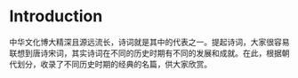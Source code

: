 # Introduction

中华文化博大精深且源远流长，诗词就是其中的代表之一。提起诗词，大家很容易联想到唐诗宋词，其实诗词在不同的历史时期有不同的发展和成就。在此，根据朝代划分，收录了不同历史时期的经典的名篇，供大家欣赏。
